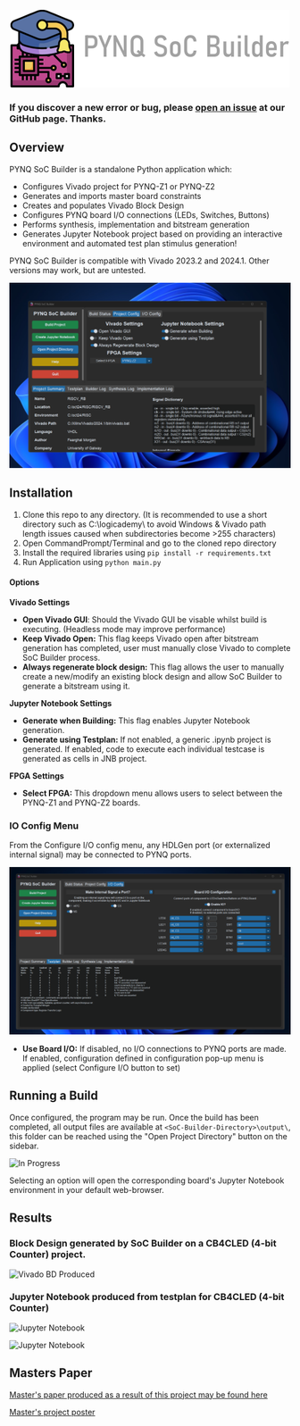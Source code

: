 <p align="center">
  <img src="docs/images/pynq_title.png" />
</p>

### If you discover a new error or bug, please [open an issue](https://github.com/Logicademy/PYNQ-SoC-Builder/issues/new) at our GitHub page. Thanks.

## Overview 

PYNQ SoC Builder is a standalone Python application which:

- Configures Vivado project for PYNQ-Z1 or PYNQ-Z2
- Generates and imports master board constraints
- Creates and populates Vivado Block Design
- Configures PYNQ board I/O connections (LEDs, Switches, Buttons)
- Performs synthesis, implementation and bitstream generation
- Generates Jupyter Notebook project based on providing an interactive environment and automated test plan stimulus generation!

PYNQ SoC Builder is compatible with Vivado 2023.2 and 2024.1. Other versions may work, but are untested.

![Main Menu GUI](docs/images/MainMenu.png)

## Installation

1. Clone this repo to any directory. (It is recommended to use a short directory such as C:\logicademy\ to avoid Windows & Vivado path length issues caused when subdirectories become >255 characters)
3. Open CommandPrompt/Terminal and go to the cloned repo directory
4. Install the required libraries using ```pip install -r requirements.txt```
5. Run Application using ```python main.py```

#### Options

**Vivado Settings**

- **Open Vivado GUI**: Should the Vivado GUI be visable whilst build is executing. (Headless mode may improve performance)
- **Keep Vivado Open:** This flag keeps Vivado open after bitstream generation has completed, user must manually close Vivado to complete SoC Builder process.
- **Always regenerate block design:** This flag allows the user to manually create a new/modify an existing block design and allow SoC Builder to generate a bitstream using it.

**Jupyter Notebook Settings**

- **Generate when Building:** This flag enables Jupyter Notebook generation.
- **Generate using Testplan:**  If not enabled, a generic .ipynb project is generated. If enabled, code to execute each individual testcase is generated as cells in JNB project.

**FPGA Settings**

- **Select FPGA:** This dropdown menu allows users to select between the PYNQ-Z1 and PYNQ-Z2 boards.

### IO Config Menu

From the Configure I/O config menu, any HDLGen port (or externalized internal signal) may be connected to PYNQ ports.

![IO Config GUI](docs/IO_Config_Menu.png)

- **Use Board I/O:** If disabled, no I/O connections to PYNQ ports are made. If enabled, configuration defined in configuration pop-up menu is applied (select Configure I/O button to set)

## Running a Build

Once configured, the program may be run. Once the build has been completed, all output files are available at ```<SoC-Builder-Directory>\output\```, this folder can be reached using the "Open Project Directory" button on the sidebar.

![In Progress](docs/build_status.png)


Selecting an option will open the corresponding board's Jupyter Notebook environment in your default web-browser.

## Results

### Block Design generated by SoC Builder on a CB4CLED (4-bit Counter) project.

![Vivado BD Produced](docs/vivado_bd.png)

### Jupyter Notebook produced from testplan for CB4CLED (4-bit Counter)

![Jupyter Notebook](docs/jupyter_notebook_1.png)

![Jupyter Notebook](docs/jupyter_notebook_2.png)

## Masters Paper

[Master's paper produced as a result of this project may be found here](docs/EE5115_ME_Luke_Canny_19339166.pdf)

[Master's project poster](docs/project_poster.png)

